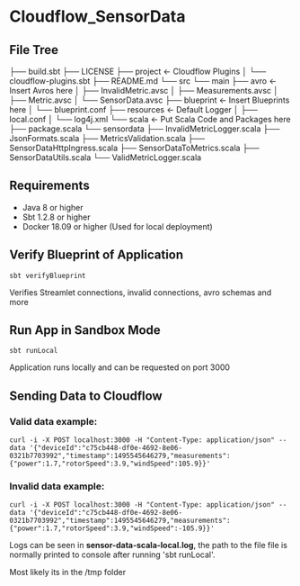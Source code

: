 # Cloudflow_SensorData


## File Tree

├── build.sbt
├── LICENSE
├── project <- Cloudflow Plugins
│   └── cloudflow-plugins.sbt
├── README.md
└── src
    └── main
        ├── avro <- Insert Avros here
        │   ├── InvalidMetric.avsc
        │   ├── Measurements.avsc
        │   ├── Metric.avsc
        │   └── SensorData.avsc
        ├── blueprint <- Insert Blueprints here
        │   └── blueprint.conf
        ├── resources <- Default Logger
        │   ├── local.conf
        │   └── log4j.xml
        └── scala <- Put Scala Code and Packages here
            ├── package.scala
            └── sensordata
                ├── InvalidMetricLogger.scala
                ├── JsonFormats.scala
                ├── MetricsValidation.scala
                ├── SensorDataHttpIngress.scala
                ├── SensorDataToMetrics.scala
                ├── SensorDataUtils.scala
                └── ValidMetricLogger.scala

## Requirements

* Java 8 or higher
* Sbt 1.2.8 or higher
* Docker 18.09 or higher (Used for local deployment)

## Verify Blueprint of Application

```
sbt verifyBlueprint
```

Verifies Streamlet connections, invalid connections, avro schemas and more

## Run App in Sandbox Mode

```
sbt runLocal
```

Application runs locally and can be requested on port 3000

## Sending Data to Cloudflow

### Valid data example:

```
curl -i -X POST localhost:3000 -H "Content-Type: application/json" --data '{"deviceId":"c75cb448-df0e-4692-8e06-0321b7703992","timestamp":1495545646279,"measurements":{"power":1.7,"rotorSpeed":3.9,"windSpeed":105.9}}'
```

### Invalid data example:

```
curl -i -X POST localhost:3000 -H "Content-Type: application/json" --data '{"deviceId":"c75cb448-df0e-4692-8e06-0321b7703992","timestamp":1495545646279,"measurements":{"power":1.7,"rotorSpeed":3.9,"windSpeed":-105.9}}'
```

Logs can be seen in **sensor-data-scala-local.log**, the path to the file file is normally printed to console after running 'sbt runLocal'. 

Most likely its in the /tmp folder